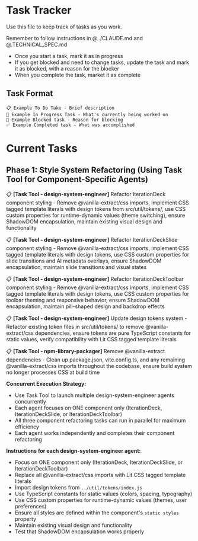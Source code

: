 # Task Tracker

Use this file to keep track of tasks as you work.

Remember to follow instructions in @../CLAUDE.md and @.TECHNICAL_SPEC.md

- Once you start a task, mark it as in progress
- If you get blocked and need to change tasks, update the task and mark it as blocked, with a reason for the blocker
- When you complete the task, market it as complete

## Task Format
```
📋 Example To Do Take - Brief description
🚧 Example In Progress Task - What's currently being worked on
🚫 Example Blocked task - Reason for blocking
✅ Example Completed task - What was accomplished
```

# Current Tasks

## Phase 1: Style System Refactoring (Using Task Tool for Component-Specific Agents)

📋 **[Task Tool - design-system-engineer]** Refactor IterationDeck component styling - Remove @vanilla-extract/css imports, implement CSS tagged template literals with design tokens from src/util/tokens/, use CSS custom properties for runtime-dynamic values (theme switching), ensure ShadowDOM encapsulation, maintain existing visual design and functionality

📋 **[Task Tool - design-system-engineer]** Refactor IterationDeckSlide component styling - Remove @vanilla-extract/css imports, implement CSS tagged template literals with design tokens, use CSS custom properties for slide transitions and AI metadata overlays, ensure ShadowDOM encapsulation, maintain slide transitions and visual states

📋 **[Task Tool - design-system-engineer]** Refactor IterationDeckToolbar component styling - Remove @vanilla-extract/css imports, implement CSS tagged template literals with design tokens, use CSS custom properties for toolbar theming and responsive behavior, ensure ShadowDOM encapsulation, maintain pill-shaped design and backdrop effects

📋 **[Task Tool - design-system-engineer]** Update design tokens system - Refactor existing token files in src/util/tokens/ to remove @vanilla-extract/css dependencies, ensure tokens are pure TypeScript constants for static values, verify compatibility with Lit CSS tagged template literals

📋 **[Task Tool - npm-library-packager]** Remove @vanilla-extract dependencies - Clean up package.json, vite.config.ts, and any remaining @vanilla-extract/css imports throughout the codebase, ensure build system no longer processes CSS at build time

**Concurrent Execution Strategy:**
- Use Task Tool to launch multiple design-system-engineer agents concurrently
- Each agent focuses on ONE component only (IterationDeck, IterationDeckSlide, or IterationDeckToolbar)
- All three component refactoring tasks can run in parallel for maximum efficiency
- Each agent works independently and completes their component refactoring

**Instructions for each design-system-engineer agent:**
- Focus on ONE component only (IterationDeck, IterationDeckSlide, or IterationDeckToolbar)
- Replace all @vanilla-extract/css imports with Lit CSS tagged template literals
- Import design tokens from `../util/tokens/index.js`
- Use TypeScript constants for static values (colors, spacing, typography)
- Use CSS custom properties for runtime-dynamic values (themes, user preferences)
- Ensure all styles are defined within the component's `static styles` property
- Maintain existing visual design and functionality
- Test that ShadowDOM encapsulation works properly
